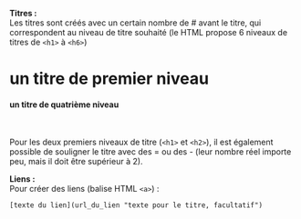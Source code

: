 **Titres :**
<br>
Les titres sont créés avec un certain nombre de # avant le titre, qui correspondent au niveau de titre souhaité (le HTML propose 6 niveaux de titres de `<h1>` à `<h6>`)
<br>
# un titre de premier niveau
#### un titre de quatrième niveau
<br>

Pour les deux premiers niveaux de titre (`<h1>` et `<h2>`), il est également possible de souligner le titre avec des = ou des - (leur nombre réel importe peu, mais il doit être supérieur à 2).

**Liens :**
<br>
Pour créer des liens (balise HTML `<a>`) :

`[texte du lien](url_du_lien "texte pour le titre, facultatif")`